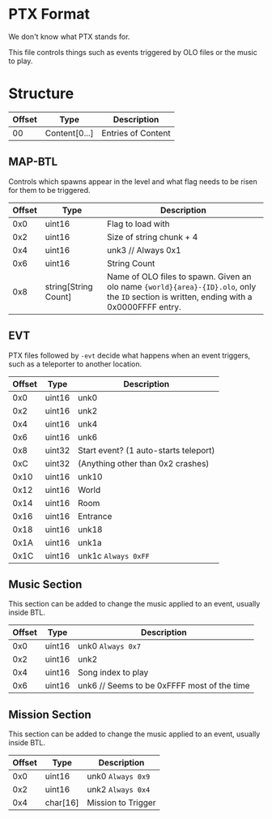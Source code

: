 # PTX Format

We don't know what PTX stands for.

This file controls things such as events triggered by OLO files or the music to play.

# Structure

| Offset | Type  | Description
|--------|-------|------------
| 00     | Content[0...] | Entries of Content

## MAP-BTL

Controls which spawns appear in the level and what flag needs to be risen for them to be triggered.

| Offset | Type  | Description
|--------|-------|------------
| 0x0     | uint16 | Flag to load with
| 0x2     | uint16 | Size of string chunk + 4
| 0x4     | uint16 | unk3 // Always 0x1
| 0x6     | uint16 | String Count
| 0x8     | string[String Count] | Name of OLO files to spawn. Given an olo name `{world}{area}-{ID}.olo`, only the `ID` section is written, ending with a 0x0000FFFF entry.

## EVT

PTX files followed by `-evt` decide what happens when an event triggers, such as a teleporter to another location.

| Offset | Type  | Description
|--------|-------|------------
| 0x0    | uint16 | unk0
| 0x2    | uint16 | unk2
| 0x4    | uint16 | unk4
| 0x6    | uint16 | unk6
| 0x8    | uint32 | Start event? (1 auto-starts teleport)
| 0xC    | uint32 | (Anything other than 0x2 crashes)
| 0x10   | uint16 | unk10
| 0x12   | uint16 | World
| 0x14   | uint16 | Room
| 0x16   | uint16 | Entrance
| 0x18   | uint16 | unk18
| 0x1A   | uint16 | unk1a
| 0x1C   | uint16 | unk1c `Always 0xFF`

## Music Section

This section can be added to change the music applied to an event, usually inside BTL.

| Offset | Type  | Description
|--------|-------|------------
| 0x0     | uint16 | unk0 `Always 0x7`
| 0x2     | uint16 | unk2
| 0x4     | uint16 | Song index to play 
| 0x6     | uint16 | unk6 // Seems to be 0xFFFF most of the time

## Mission Section

This section can be added to change the music applied to an event, usually inside BTL.

| Offset | Type  | Description
|--------|-------|------------
| 0x0     | uint16 | unk0 `Always 0x9`
| 0x2     | uint16 | unk2 `Always 0x4`
| 0x4     | char[16] | Mission to Trigger